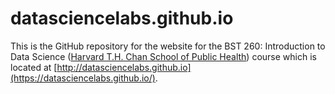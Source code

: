 # datasciencelabs.github.io

This is the GitHub repository for the website for the BST 260: Introduction to Data Science ([Harvard T.H. Chan School of Public Health](http://www.hsph.harvard.edu)) course which is located at [http://datasciencelabs.github.io](https://datasciencelabs.github.io/). 
